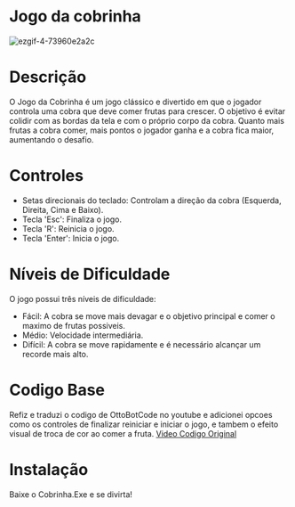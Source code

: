 # Jogo da cobrinha


![ezgif-4-73960e2a2c](https://github.com/GabrielAraujoAndrade/Jogo-da-cobrinha/assets/117868071/c44e8136-84c8-4093-8a98-5683648f4b14)

# Descrição
O Jogo da Cobrinha é um jogo clássico e divertido em que o jogador controla uma cobra que deve comer frutas para crescer. O objetivo é evitar colidir com as bordas da tela e com o próprio corpo da cobra. Quanto mais frutas a cobra comer, mais pontos o jogador ganha e a cobra fica maior, aumentando o desafio.

# Controles
- Setas direcionais do teclado: Controlam a direção da cobra (Esquerda, Direita, Cima e Baixo).
- Tecla 'Esc': Finaliza o jogo.
- Tecla 'R': Reinicia o jogo.
- Tecla 'Enter': Inicia o jogo.

# Níveis de Dificuldade
O jogo possui três níveis de dificuldade:

- Fácil: A cobra se move mais devagar e o objetivo principal e comer o maximo de frutas possiveis.
- Médio: Velocidade intermediária.
- Difícil: A cobra se move rapidamente e é necessário alcançar um recorde mais alto.

# Codigo Base 
Refiz e traduzi o codigo de OttoBotCode no youtube e adicionei opcoes como os controles de finalizar reiniciar e iniciar o jogo, e tambem o efeito visual de troca de cor ao comer a fruta.
[Video Codigo Original](https://youtu.be/uzAXxFBbVoE?si=6Vs3Xic51dkE6kMH)

# Instalação

  Baixe o Cobrinha.Exe e se divirta!
  

